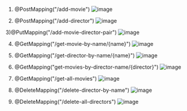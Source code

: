 

1) @PostMapping("/add-movie")
   ![image](https://github.com/acciojob/watchlist-chand1997/assets/95063529/8ce08829-4e8e-471a-b37c-56f5e0cc25f9)

2) @PostMapping("/add-director")
   ![image](https://github.com/acciojob/watchlist-chand1997/assets/95063529/faeff22f-1e87-4345-99ba-4dd4ba418fbd)

3)@PutMapping("/add-movie-director-pair")
   ![image](https://github.com/acciojob/watchlist-chand1997/assets/95063529/60862e14-ed23-44ce-bdcc-2f83a09a5a0d)

4) @GetMapping("/get-movie-by-name/{name}")
   ![image](https://github.com/acciojob/watchlist-chand1997/assets/95063529/97640ebe-fc60-4eff-97cf-e850ec0fdfb0)


5) @GetMapping("/get-director-by-name/{name}")
   ![image](https://github.com/acciojob/watchlist-chand1997/assets/95063529/0c455d6c-c975-49fc-9d1f-fb58b97f33f0)

6) @GetMapping("get-movies-by-director-name/{director}")
   ![image](https://github.com/acciojob/watchlist-chand1997/assets/95063529/dc8350c7-b3f9-4096-8edc-ac3f1aba4bb5)

7) @GetMapping("/get-all-movies")
    ![image](https://github.com/acciojob/watchlist-chand1997/assets/95063529/933cc30f-19da-4e08-8365-2293e289a004)

8) @DeleteMapping("/delete-director-by-name")
   ![image](https://github.com/acciojob/watchlist-chand1997/assets/95063529/dfd3a042-cd00-4f65-ae9d-58cde6901087)

9) @DeleteMapping("/delete-all-directors")
    ![image](https://github.com/acciojob/watchlist-chand1997/assets/95063529/898052f2-a656-48b6-9f33-f4507cadc105)

